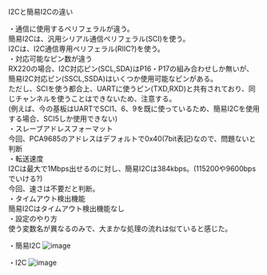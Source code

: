 I2Cと簡易I2Cの違い

・通信に使用するペリフェラルが違う。  
簡易I2Cは、汎用シリアル通信ペリフェラル(SCI)を使う。  
I2Cは、I2C通信専用ペリフェラル(RIIC?)を使う。  
・対応可能なピン数が違う  
RX220の場合、I2C対応ピン(SCL,SDA)はP16・P17の組み合わせしか無いが、  
簡易I2C対応ピン(SSCL,SSDA)はいくつか使用可能なピンがある。  
ただし、SCIを使う都合上、UARTに使うピン(TXD,RXD)と共有されており、同じチャンネルを使うことはできないため、注意する。  
(例えば、今の基板はUARTでSCI1、6、9を既に使っているため、簡易I2Cを使用する場合、SCI5しか使用できない)  
・スレーブアドレスフォーマット  
今回、PCA9685のアドレスはデフォルトで0x40(7bit表記)なので、問題ないと判断  
・転送速度  
I2Cは最大で1Mbps出せるのに対し、簡易I2Cは384kbps。(115200や9600bpsでいける?)  
今回、速さは不要だと判断。  
・タイムアウト検出機能  
簡易I2Cはタイムアウト検出機能なし  
・設定のやり方  
使う変数名が異なるのみで、大まかな処理の流れは似ていると感じた。

・簡易I2C
![image](https://github.com/user-attachments/assets/658a0ed1-d422-44f3-a8da-b3cee83a3ae5)

・I2C
![image](https://github.com/user-attachments/assets/53d6f867-c441-4a86-a7f1-dca4e2b8437c)


